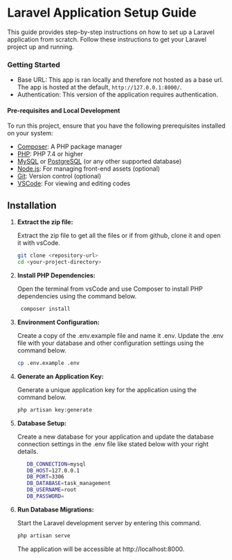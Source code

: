# Laravel Application Setup Guide

This guide provides step-by-step instructions on how to set up a Laravel application from scratch. Follow these instructions to get your Laravel project up and running.

### Getting Started

- Base URL: This app is ran locally and therefore not hosted as a base url.  The app is hosted at the default, `http://127.0.0.1:8000/`.
- Authentication: This version of the application requires authentication.


#### Pre-requisites and Local Development


To run this project, ensure that you have the following prerequisites installed on your system:

- [Composer](https://getcomposer.org/): A PHP package manager
- [PHP](https://www.php.net/): PHP 7.4 or higher
- [MySQL](https://www.mysql.com/) or [PostgreSQL](https://www.postgresql.org/) (or any other supported database)
- [Node.js](https://nodejs.org/): For managing front-end assets (optional)
- [Git](https://git-scm.com/): Version control (optional)
- [VSCode](https://code.visualstudio.com/): For viewing and editing codes


## Installation

1. **Extract the zip file:**

   Extract the zip file to get all the files or if from github, clone it and open it with vsCode.

   ```bash
   git clone <repository-url>
   cd <your-project-directory>
    ```
2. **Install PHP Dependencies:**

    Open the terminal from vsCode and use Composer to install PHP dependencies using the command below.
   ```bash
    composer install
    ```
3. **Environment Configuration:**

    Create a copy of the .env.example file and name it .env. Update the .env file with your database and other configuration settings using the command below.

    ```bash
    cp .env.example .env
    ```
4. **Generate an Application Key:**

    Generate a unique application key for the application using the command below.
     ```bash
    php artisan key:generate
    ```

5. **Database Setup:**

    Create a new database for your application and update the database connection settings in the .env file like stated below with your right details.

     ```bash
        DB_CONNECTION=mysql
        DB_HOST=127.0.0.1
        DB_PORT=3306
        DB_DATABASE=task_management
        DB_USERNAME=root
        DB_PASSWORD=
    ```
6. **Run Database Migrations:**

    Start the Laravel development server by entering this command.
    ```bash
    php artisan serve
    ```
    The application will be accessible at http://localhost:8000.
